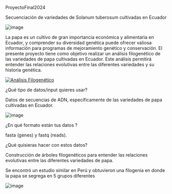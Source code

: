 ProyectoFinal2024

Secuenciación de variedades de Solanum tuberosum cultivadas en Ecuador

![image](https://github.com/adarboleda6/ProyectoFinal2024/assets/171621900/ce4aaaa5-89df-4e1b-9045-18965e683ea7)


La papa es un cultivo de gran importancia económica y alimentaria en Ecuador, y comprender su diversidad genética puede ofrecer valiosa información para programas de mejoramiento genético y conservación. El presente proyecto tiene como objetivo realizar un análisis filogenético de las variedades de papa cultivadas en Ecuador. Este análisis permitirá entender las relaciones evolutivas entre las diferentes variedades y su historia genética.

[![Análisis Filogenético](https://img.youtube.com/vi/SP_eLsXJIh4/0.jpg)](https://www.youtube.com/watch?v=SP_eLsXJIh4&t=1s)

¿Qué tipo de datos/input quieres usar? 

Datos de secuencias de ADN, específicamente de las variedades de papa cultivadas en Ecuador.

![image](https://github.com/adarboleda6/ProyectoFinal2024/assets/171621900/3dc87e7d-d96c-46cd-96ef-f870d921d03e)


¿En qué formato están tus datos ?

fasta (genes) y fastq (reads).

¿Qué quisieras hacer con estos datos?

Construcción de árboles filogenéticos para entender las relaciones evolutivas entre las diferentes variedades de papa.

Se encontró un estudio similar en Perú y obtuvieron una filogenia en donde la papa se segrega en 5 grupos diferentes

![image](https://github.com/adarboleda6/ProyectoFinal2024/assets/171621900/6387e4d5-9532-4719-b2cb-f1bcd0afcfd3)
